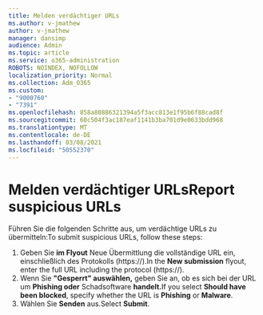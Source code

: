 ```yaml
---
title: Melden verdächtiger URLs
ms.author: v-jmathew
author: v-jmathew
manager: dansimp
audience: Admin
ms.topic: article
ms.service: o365-administration
ROBOTS: NOINDEX, NOFOLLOW
localization_priority: Normal
ms.collection: Adm_O365
ms.custom:
- "9000760"
- "7391"
ms.openlocfilehash: 858a80886321394a5f3acc813e1f95b6f88cad8f
ms.sourcegitcommit: 60c504f3ac187eaf1141b3ba701d9e0633bdd968
ms.translationtype: MT
ms.contentlocale: de-DE
ms.lasthandoff: 03/08/2021
ms.locfileid: "50552370"
---
```

# <a name="report-suspicious-urls"></a><span data-ttu-id="fe436-102">Melden verdächtiger URLs</span><span class="sxs-lookup"><span data-stu-id="fe436-102">Report suspicious URLs</span></span>

<span data-ttu-id="fe436-103">Führen Sie die folgenden Schritte aus, um verdächtige URLs zu übermitteln:</span><span class="sxs-lookup"><span data-stu-id="fe436-103">To submit suspicious URLs, follow these steps:</span></span>

1. <span data-ttu-id="fe436-104">Geben Sie **im Flyout** Neue Übermittlung die vollständige URL ein, einschließlich des Protokolls (https://).</span><span class="sxs-lookup"><span data-stu-id="fe436-104">In the **New submission** flyout, enter the full URL including the protocol (https://).</span></span>
2. <span data-ttu-id="fe436-105">Wenn Sie **"Gesperrt" auswählen,** geben Sie an, ob es sich bei der URL um **Phishing oder** Schadsoftware **handelt.**</span><span class="sxs-lookup"><span data-stu-id="fe436-105">If you select **Should have been blocked**, specify whether the URL is **Phishing** or **Malware**.</span></span>
3. <span data-ttu-id="fe436-106">Wählen Sie **Senden** aus.</span><span class="sxs-lookup"><span data-stu-id="fe436-106">Select **Submit**.</span></span>
